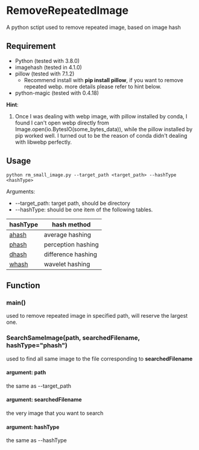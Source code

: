 # RemoveRepeatedImage
 A  python sctipt used to remove repeated image, based on image hash

## Requirement

* Python (tested with 3.8.0)
* imagehash (tested in 4.1.0)
* pillow (tested with 7.1.2)
  * Recommend install with **pip install pillow**, if you want to remove repeated webp. more details please refer to hint below.
* python-magic (tested with 0.4.18)

**Hint**:

1. Once I was dealing with webp image, with pillow installed by conda, I found I can't open webp directly from Image.open(io.BytesIO(some_bytes_data)), while the pillow installed by pip worked well. I turned out to be the reason of conda didn't dealing with libwebp perfectly.

## Usage

``` shell
python rm_small_image.py --target_path <target_path> --hashType <hashType>
```

Arguments: 

* --target_path: target path, should be directory
* --hashType: should be one item of the following tables. 

| hashType                                                     | hash method        |
| ------------------------------------------------------------ | ------------------ |
| [ahash](http://www.hackerfactor.com/blog/index.php?/archives/432-Looks-Like-It.html) | average hashing    |
| [phash](http://www.hackerfactor.com/blog/index.php?/archives/432-Looks-Like-It.html) | perception hashing |
| [dhash](http://www.hackerfactor.com/blog/index.php?/archives/529-Kind-of-Like-That.html) | difference hashing |
| [whash](https://fullstackml.com/2016/07/02/wavelet-image-hash-in-python/) | wavelet hashing    |



## Function

### main()

used to remove repeated image in specified path, will reserve the largest one.



### SearchSameImage(path, searchedFilename, hashType="phash")

used to find all same image to the file corresponding to **searchedFilename**

#### argument: path

the same as --target_path

#### argument: searchedFilename

the very image that you want to search

#### argument: hashType

the same as --hashType



